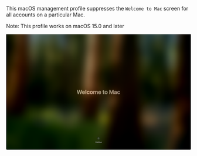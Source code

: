 This macOS management profile suppresses the `Welcome to Mac` screen for all accounts on a particular Mac.

Note: This profile works on macOS 15.0 and later

![](readme_images/SetupAssistantWelcomeToMacScreen.png)
